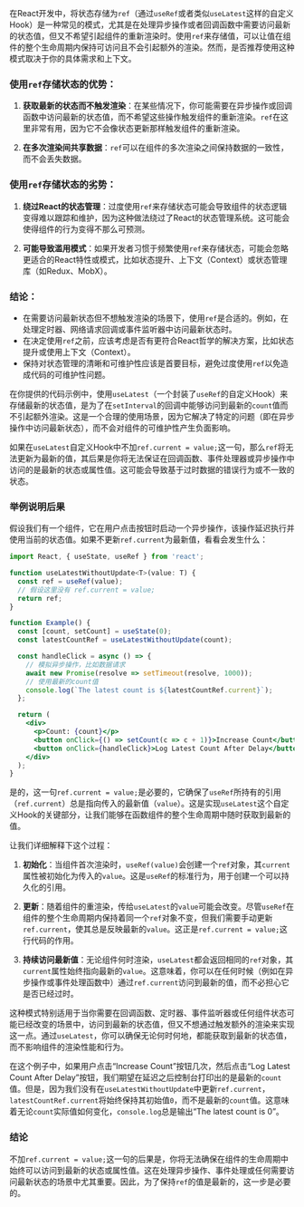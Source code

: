 
<code src="../../../code/react/ref"></code>

在React开发中，将状态存储为`ref`（通过`useRef`或者类似`useLatest`这样的自定义Hook）是一种常见的模式，尤其是在处理异步操作或者回调函数中需要访问最新的状态值，但又不希望引起组件的重新渲染时。使用`ref`来存储值，可以让值在组件的整个生命周期内保持可访问且不会引起额外的渲染。然而，是否推荐使用这种模式取决于你的具体需求和上下文。

### 使用`ref`存储状态的优势：

1. **获取最新的状态而不触发渲染**：在某些情况下，你可能需要在异步操作或回调函数中访问最新的状态值，而不希望这些操作触发组件的重新渲染。`ref`在这里非常有用，因为它不会像状态更新那样触发组件的重新渲染。

2. **在多次渲染间共享数据**：`ref`可以在组件的多次渲染之间保持数据的一致性，而不会丢失数据。

### 使用`ref`存储状态的劣势：

1. **绕过React的状态管理**：过度使用`ref`来存储状态可能会导致组件的状态逻辑变得难以跟踪和维护，因为这种做法绕过了React的状态管理系统。这可能会使得组件的行为变得不那么可预测。

2. **可能导致滥用模式**：如果开发者习惯于频繁使用`ref`来存储状态，可能会忽略更适合的React特性或模式，比如状态提升、上下文（Context）或状态管理库（如Redux、MobX）。

### 结论：

- 在需要访问最新状态但不想触发渲染的场景下，使用`ref`是合适的。例如，在处理定时器、网络请求回调或事件监听器中访问最新状态时。
- 在决定使用`ref`之前，应该考虑是否有更符合React哲学的解决方案，比如状态提升或使用上下文（Context）。
- 保持对状态管理的清晰和可维护性应该是首要目标，避免过度使用`ref`以免造成代码的可维护性问题。

在你提供的代码示例中，使用`useLatest`（一个封装了`useRef`的自定义Hook）来存储最新的状态值，是为了在`setInterval`的回调中能够访问到最新的`count`值而不引起额外渲染。这是一个合理的使用场景，因为它解决了特定的问题（即在异步操作中访问最新状态），而不会对组件的可维护性产生负面影响。

如果在`useLatest`自定义Hook中不加`ref.current = value;`这一句，那么`ref`将无法更新为最新的值，其后果是你将无法保证在回调函数、事件处理器或异步操作中访问的是最新的状态或属性值。这可能会导致基于过时数据的错误行为或不一致的状态。

### 举例说明后果

假设我们有一个组件，它在用户点击按钮时启动一个异步操作，该操作延迟执行并使用当前的状态值。如果不更新`ref.current`为最新值，看看会发生什么：

```jsx
import React, { useState, useRef } from 'react';

function useLatestWithoutUpdate<T>(value: T) {
  const ref = useRef(value);
  // 假设这里没有 ref.current = value;
  return ref;
}

function Example() {
  const [count, setCount] = useState(0);
  const latestCountRef = useLatestWithoutUpdate(count);

  const handleClick = async () => {
    // 模拟异步操作，比如数据请求
    await new Promise(resolve => setTimeout(resolve, 1000));
    // 使用最新的count值
    console.log(`The latest count is ${latestCountRef.current}`);
  };

  return (
    <div>
      <p>Count: {count}</p>
      <button onClick={() => setCount(c => c + 1)}>Increase Count</button>
      <button onClick={handleClick}>Log Latest Count After Delay</button>
    </div>
  );
}
```

是的，这一句`ref.current = value;`是必要的，它确保了`useRef`所持有的引用（`ref.current`）总是指向传入的最新值（`value`）。这是实现`useLatest`这个自定义Hook的关键部分，让我们能够在函数组件的整个生命周期中随时获取到最新的值。

让我们详细解释下这个过程：

1. **初始化**：当组件首次渲染时，`useRef(value)`会创建一个`ref`对象，其`current`属性被初始化为传入的`value`。这是`useRef`的标准行为，用于创建一个可以持久化的引用。

2. **更新**：随着组件的重渲染，传给`useLatest`的`value`可能会改变。尽管`useRef`在组件的整个生命周期内保持着同一个`ref`对象不变，但我们需要手动更新`ref.current`，使其总是反映最新的`value`。这正是`ref.current = value;`这行代码的作用。

3. **持续访问最新值**：无论组件何时渲染，`useLatest`都会返回相同的`ref`对象，其`current`属性始终指向最新的`value`。这意味着，你可以在任何时候（例如在异步操作或事件处理函数中）通过`ref.current`访问到最新的值，而不必担心它是否已经过时。

这种模式特别适用于当你需要在回调函数、定时器、事件监听器或任何组件状态可能已经改变的场景中，访问到最新的状态值，但又不想通过触发额外的渲染来实现这一点。通过`useLatest`，你可以确保无论何时何地，都能获取到最新的状态值，而不影响组件的渲染性能和行为。

在这个例子中，如果用户点击“Increase Count”按钮几次，然后点击“Log Latest Count After Delay”按钮，我们期望在延迟之后控制台打印出的是最新的`count`值。但是，因为我们没有在`useLatestWithoutUpdate`中更新`ref.current`，`latestCountRef.current`将始终保持其初始值`0`，而不是最新的`count`值。这意味着无论`count`实际值如何变化，`console.log`总是输出“The latest count is 0”。

### 结论

不加`ref.current = value;`这一句的后果是，你将无法确保在组件的生命周期中始终可以访问到最新的状态或属性值。这在处理异步操作、事件处理或任何需要访问最新状态的场景中尤其重要。因此，为了保持`ref`的值是最新的，这一步是必要的。
